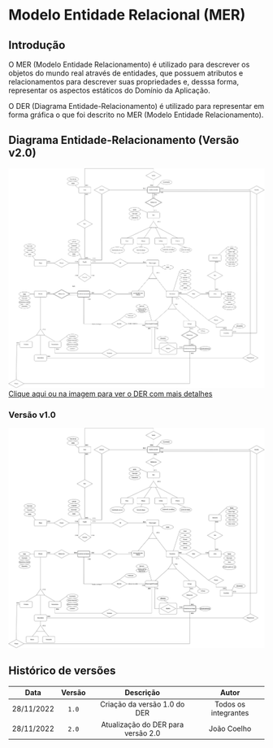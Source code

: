 # Modelo Entidade Relacional (MER)

## Introdução

O MER (Modelo Entidade Relacionamento) é utilizado para descrever os objetos do mundo real através de entidades, que possuem atributos e relacionamentos para descrever suas propriedades e, desssa forma, representar os aspectos estáticos do Domínio da Aplicação.

O DER (Diagrama Entidade-Relacionamento) é utilizado para representar em forma gráfica o que foi descrito no MER (Modelo Entidade Relacionamento).

## Diagrama Entidade-Relacionamento (Versão v2.0)

[![DER Versão 2.0](../images/diagrama-entidade-relacionamento-v2.png)](../images/diagrama-entidade-relacionamento-v2.png)
[Clique aqui ou na imagem para ver o DER com mais detalhes](../images/diagrama-entidade-relacionamento-v2.png)

### Versão v1.0

![DER v1.0](../images/diagrama-entidade-relacionamento-v1.png)

## Histórico de versões

|    Data    | Versão |             Descrição              |        Autor         |
| :--------: | :----: | :--------------------------------: | :------------------: |
| 28/11/2022 | `1.0`  |    Criação da versão 1.0 do DER    | Todos os integrantes |
| 28/11/2022 | `2.0`  | Atualização do DER para versão 2.0 |     João Coelho      |
